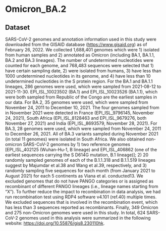 # Omicron_BA.2

## Dataset

SARS-CoV-2 genomes and annotation information used in this study were downloaded from the GISAID database (https://www.gisaid.org) as of February 26, 2022. We collected 1,688,401 genomes which were 1) isolated from human samples and 2) annotated as Omicron (including BA.1, BA.1.1, BA.2 and BA.3 lineages). The number of undetermined nucleotides were counted for each genome, and 768,483 sequences were selected that 1) have certain sampling date, 2) were isolated from humans, 3) have less than 1000 undetermined nucleotides in its genome, and 4) have less than 10 undetermined nucleotides in the S protein region. For the BA.1 and BA.1.1 lineages, 286 genomes were used, which were sampled from 2021-08-12 to 2021-11-30. EPI_ISL_10023502 (BA.1) and EPI_ISL_10023526 (BA.1.1), which were both sampled from Republic of the Congo are the earliest samples in our data. For BA.2, 35 genomes were used, which were sampled from November 24, 2011 to December 10, 2021. The four genomes sampled from in November 2021 were detected in France (EPI_ISL_9796145, November 24, 2021), South Africa (EPI_ISL_8128463 and EPI_ISL_9679276, both November 27, 2021) and India (EPI_ISL_8693579, November 28, 2021). For BA.3, 28 genomes were used, which were sampled from November 24, 2011 to December 26, 2021. All of BA.3 variants sampled during November 2021 (in total 11 genomes) were isolated in South Africa. We also obtained non-omicron SARS-CoV-2 genomes by 1) two reference genomes [EPI_ISL_402125 (Wuhan-Hu-1, B lineage) and EPI_ISL_406862 (one of the earliest sequences carrying the S D614G mutation, B.1 lineage)]; 2) 20 randomly sampled genomes of each of the B.1.1.318 and B.1.1.519 lineages suggest by Majumdar et al.38 and Wang et al.39, respectively, and 3) randomly sampling five sequences for each month (from January 2021 to August 2021) for each 5 continents as Viana et al. conducted13. We excluded genomes that do not have PANGO categories or is assigned as recombinant of different PANGO lineages (i.e., lineage names starting from “X”). To further reduce the impact to recombination in data analysis, we had run recombination test using RDP4 software v4.101 (ref.40) multiple times. We excluded sequences that is involved in the recombination event, which has less than 3 sequences reported as recombinants. Finally, 349 Omicron and 275 non-Omicron genomes were used in this study. In total, 624 SARS-CoV-2 genomes used in this analysis were summarized in the following website: https://doi.org/10.55876/gis8.230110hk. 
